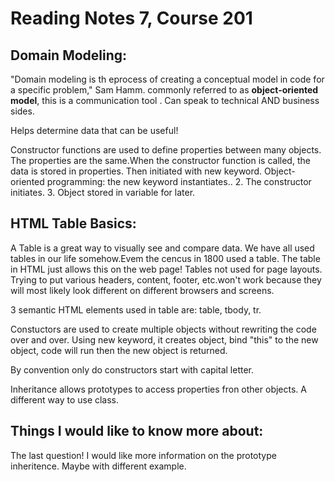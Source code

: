 # Reading Notes 7, Course 201

## Domain Modeling:

"Domain modeling is th eprocess of creating a conceptual model in code for a specific problem," Sam Hamm. commonly referred to as **object-oriented model**, this is a communication tool . Can speak to technical AND business sides.

Helps determine data that can be useful!

Constructor functions are used to define properties between many objects. The properties are the same.When the constructor function is called, the data is stored in properties. Then initiated with new keyword.
Object-oriented programming: the new keyword instantiates.. 2. The constructor initiates. 3. Object stored in variable for later.

## HTML Table Basics:

A Table is a great way to visually see and compare data. We have all used tables in our life somehow.Evem the cencus in 1800 used a table. The table in HTML just allows this on the web page!
Tables not used for page layouts. Trying to put various headers, content, footer, etc.won't work because they will most likely look different on different browsers and screens.

3 semantic HTML elements used in table are: table, tbody, tr.

Constuctors are used to create multiple objects without rewriting the code over and over. Using new keyword, it creates object, bind "this" to the new object, code will run then the new object is returned.

By convention only do constructors start with capital letter.

 Inheritance allows prototypes to access properties fron other objects. A different way to use class.

 ## Things I would like to know more about:
 The last question! I would like more information on the prototype inheritence. Maybe with different example.


